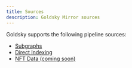 ```yaml
---
title: Sources
description: Goldsky Mirror sources
---
```


Goldsky supports the following pipeline sources:

- [Subgraphs](/mirror/sources/subgraphs)
- [Direct Indexing](/mirror/sources/direct-indexing)
- [NFT Data (coming soon)](/mirror/sources/nft-data)
